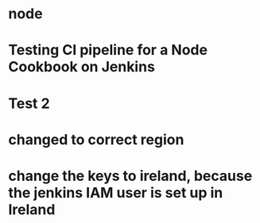# node

# Testing CI pipeline for a Node Cookbook on Jenkins
# Test 2
# changed to correct region
# change the keys to ireland, because the jenkins IAM user is set up in Ireland

